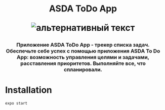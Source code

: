 
<h1 align="center">ASDA ToDо App

<img src="https://user-images.githubusercontent.com/55378523/154432601-722e2bc3-bc2b-4445-94f4-0af46b2598a7.png" alt="альтернативный текст"></h1>

<h3 align="center">Приложение ASDA ToDo App - трекер списка задач. 
Обеспечьте себе успех с помощью приложения ASDA To Do App: возможность управления целями и задачами, расставления приоритетов. Выполняйте все, что спланировали.</h3>

# Installation

```
expo start
```
